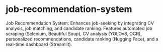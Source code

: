 # job-recommendation-system
Job Recommendation System: Enhances job-seeking by integrating CV analysis, job matching, and candidate ranking. Features automated job scraping (Selenium, Beautiful Soup), CV analysis (YOLOv8, OCR), personalized recommendations, candidate ranking (Hugging Face), and a real-time dashboard (Streamlit).
